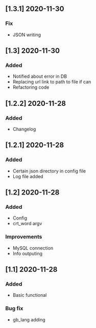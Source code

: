 ## [1.3.1] 2020-11-30
### Fix
   - JSON writing

## [1.3] 2020-11-30
### Added
   - Notified about error in DB
   - Replacing url link to path to file if can
   - Refactoring code 

## [1.2.2] 2020-11-28
### Added
  - Changelog

## [1.2.1] 2020-11-28
### Added
  - Certain json directory in config file
  - Log file added

## [1.2] 2020-11-28
### Added
  - Config
  - crt_word argv

### Improvements
  - MySQL connection
  - Info outputing

## [1.1] 2020-11-28
### Added
  - Basic functional

### Bug fix
  - gb_lang adding